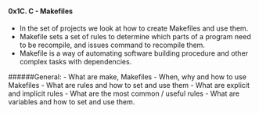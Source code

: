 #### 0x1C. C - Makefiles

- In the set of projects we look at how to create Makefiles and use them.
- Makefile sets a set of rules to determine which parts of a program need to be recompile, and issues command to recompile them.
- Makefile is a way of automating software building procedure and other complex tasks with dependencies.

######General:
    - What are make, Makefiles
    - When, why and how to use Makefiles
    - What are rules and how to set and use them
    - What are explicit and implicit rules
    - What are the most common / useful rules
    - What are variables and how to set and use them.
